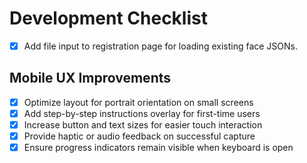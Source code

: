 # Development Checklist

- [x] Add file input to registration page for loading existing face JSONs.

## Mobile UX Improvements
- [x] Optimize layout for portrait orientation on small screens
- [x] Add step-by-step instructions overlay for first-time users
- [x] Increase button and text sizes for easier touch interaction
- [x] Provide haptic or audio feedback on successful capture
- [x] Ensure progress indicators remain visible when keyboard is open

